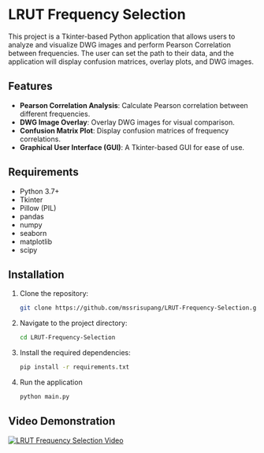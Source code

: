 # LRUT Frequency Selection

This project is a Tkinter-based Python application that allows users to analyze and visualize DWG images and perform Pearson Correlation between frequencies. The user can set the path to their data, and the application will display confusion matrices, overlay plots, and DWG images.

## Features

- **Pearson Correlation Analysis**: Calculate Pearson correlation between different frequencies.
- **DWG Image Overlay**: Overlay DWG images for visual comparison.
- **Confusion Matrix Plot**: Display confusion matrices of frequency correlations.
- **Graphical User Interface (GUI)**: A Tkinter-based GUI for ease of use.

## Requirements

- Python 3.7+
- Tkinter
- Pillow (PIL)
- pandas
- numpy
- seaborn
- matplotlib
- scipy

## Installation

1. Clone the repository:

   ```bash
   git clone https://github.com/mssrisupang/LRUT-Frequency-Selection.git

2. Navigate to the project directory:
   
   ```bash
   cd LRUT-Frequency-Selection

4. Install the required dependencies:
   
    ```bash
   pip install -r requirements.txt

5. Run the application
   
   ```bash
   python main.py


## Video Demonstration
[![LRUT Frequency Selection Video]([[https://img.youtube.com/vi/WcK0Z95NF1c/0.jpg)](https://www.youtube.com/watch?v=WcK0Z95NF1c](https://youtu.be/tqYm0su9Kwc)](https://youtu.be/tqYm0su9Kwc?si=z8GkEqAQ_NSdu1wf))



